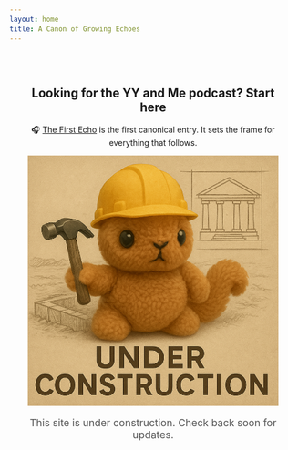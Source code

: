 ```yaml
---
layout: home
title: A Canon of Growing Echoes
---
```


<div style="text-align: center; padding: 2rem;">
  <h2>Looking for the YY and Me podcast?  Start here</h2>
  <p>🎧 <a href="https://yyand.me/the-first-echo">The First Echo</a> is the first canonical entry. It sets the frame for everything that follows.</p>
    
  <picture>
    <!-- Mobile-optimized version for narrow screens -->
    <source srcset="/assets/under_construction_mobile_optimized.png" media="(max-width: 600px)">
    <!-- Desktop version -->
    <img src="/assets/under_construction_web_optimized.png" alt="Under Construction" style="max-width: 100%; height: auto; border: none;">
  </picture>
  <p style="margin-top: 1rem; font-size: 1.1rem; color: #555;">
    This site is under construction. Check back soon for updates.
  </p>
</div>
